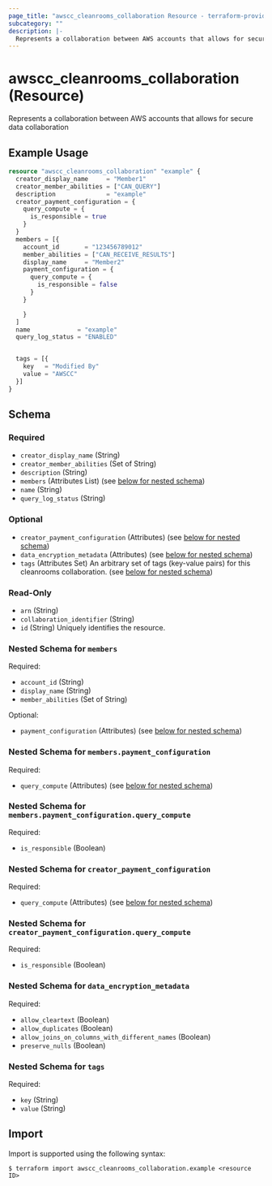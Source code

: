 ```yaml
---
page_title: "awscc_cleanrooms_collaboration Resource - terraform-provider-awscc"
subcategory: ""
description: |-
  Represents a collaboration between AWS accounts that allows for secure data collaboration
---
```


# awscc_cleanrooms_collaboration (Resource)

Represents a collaboration between AWS accounts that allows for secure data collaboration

## Example Usage

```terraform
resource "awscc_cleanrooms_collaboration" "example" {
  creator_display_name     = "Member1"
  creator_member_abilities = ["CAN_QUERY"]
  description              = "example"
  creator_payment_configuration = {
    query_compute = {
      is_responsible = true
    }
  }
  members = [{
    account_id       = "123456789012"
    member_abilities = ["CAN_RECEIVE_RESULTS"]
    display_name     = "Member2"
    payment_configuration = {
      query_compute = {
        is_responsible = false
      }
    }

    }
  ]
  name             = "example"
  query_log_status = "ENABLED"


  tags = [{
    key   = "Modified By"
    value = "AWSCC"
  }]
}
```

<!-- schema generated by tfplugindocs -->
## Schema

### Required

- `creator_display_name` (String)
- `creator_member_abilities` (Set of String)
- `description` (String)
- `members` (Attributes List) (see [below for nested schema](#nestedatt--members))
- `name` (String)
- `query_log_status` (String)

### Optional

- `creator_payment_configuration` (Attributes) (see [below for nested schema](#nestedatt--creator_payment_configuration))
- `data_encryption_metadata` (Attributes) (see [below for nested schema](#nestedatt--data_encryption_metadata))
- `tags` (Attributes Set) An arbitrary set of tags (key-value pairs) for this cleanrooms collaboration. (see [below for nested schema](#nestedatt--tags))

### Read-Only

- `arn` (String)
- `collaboration_identifier` (String)
- `id` (String) Uniquely identifies the resource.

<a id="nestedatt--members"></a>
### Nested Schema for `members`

Required:

- `account_id` (String)
- `display_name` (String)
- `member_abilities` (Set of String)

Optional:

- `payment_configuration` (Attributes) (see [below for nested schema](#nestedatt--members--payment_configuration))

<a id="nestedatt--members--payment_configuration"></a>
### Nested Schema for `members.payment_configuration`

Required:

- `query_compute` (Attributes) (see [below for nested schema](#nestedatt--members--payment_configuration--query_compute))

<a id="nestedatt--members--payment_configuration--query_compute"></a>
### Nested Schema for `members.payment_configuration.query_compute`

Required:

- `is_responsible` (Boolean)




<a id="nestedatt--creator_payment_configuration"></a>
### Nested Schema for `creator_payment_configuration`

Required:

- `query_compute` (Attributes) (see [below for nested schema](#nestedatt--creator_payment_configuration--query_compute))

<a id="nestedatt--creator_payment_configuration--query_compute"></a>
### Nested Schema for `creator_payment_configuration.query_compute`

Required:

- `is_responsible` (Boolean)



<a id="nestedatt--data_encryption_metadata"></a>
### Nested Schema for `data_encryption_metadata`

Required:

- `allow_cleartext` (Boolean)
- `allow_duplicates` (Boolean)
- `allow_joins_on_columns_with_different_names` (Boolean)
- `preserve_nulls` (Boolean)


<a id="nestedatt--tags"></a>
### Nested Schema for `tags`

Required:

- `key` (String)
- `value` (String)

## Import

Import is supported using the following syntax:

```shell
$ terraform import awscc_cleanrooms_collaboration.example <resource ID>
```